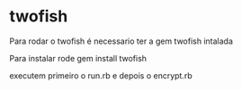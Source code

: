 # twofish

Para rodar o twofish é necessario ter a gem twofish intalada

Para instalar rode gem install twofish

executem primeiro o run.rb e depois o encrypt.rb
